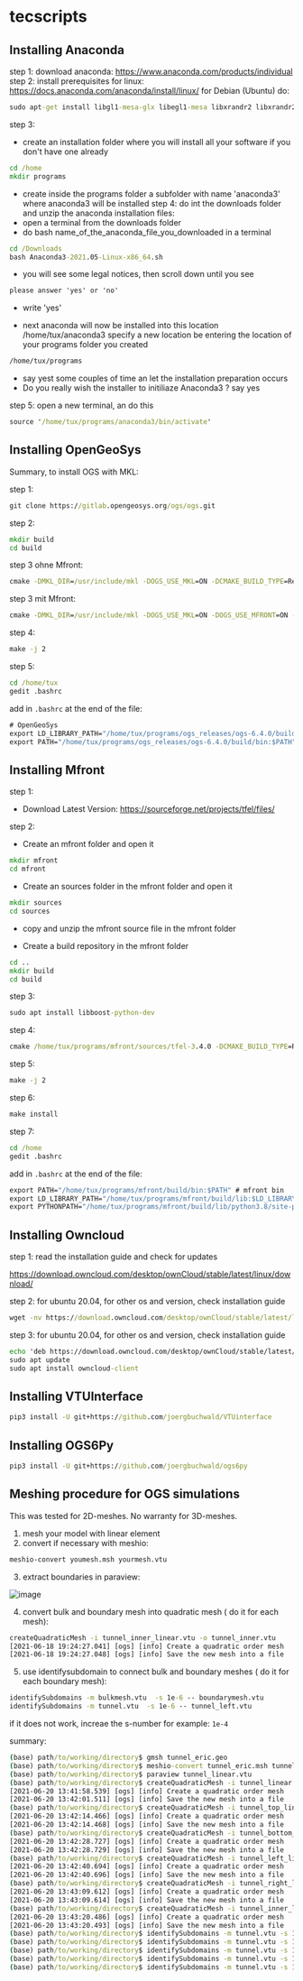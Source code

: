 # tecscripts

## Installing Anaconda
step 1: 
download anaconda: https://www.anaconda.com/products/individual 
step 2: 
install prerequisites for linux: https://docs.anaconda.com/anaconda/install/linux/
for Debian (Ubuntu) do: 
```bat
sudo apt-get install libgl1-mesa-glx libegl1-mesa libxrandr2 libxrandr2 libxss1 libxcursor1 libxcomposite1 libasound2 libxi6 libxtst6
```
step 3:
- create an installation folder where you will install all your software if you don't have one already
```bat
cd /home 
mkdir programs
```
- create inside the programs folder a subfolder with name 'anaconda3' where anaconda3 will be installed 
step 4:
do int the downloads folder and unzip the anaconda installation files: 
- open a terminal from the downloads folder 
- do bash name_of_the_anaconda_file_you_downloaded in a terminal
```bat
cd /Downloads 
bash Anaconda3-2021.05-Linux-x86_64.sh
```
- you will see some legal notices, then scroll down until you see 
```bat
please answer 'yes' or 'no'
```
- write 'yes'

- next anaconda will now be installed into this location /home/tux/anaconda3
specify a new location be entering the location of your programs folder you created 
```bat
/home/tux/programs
```
- say yest some couples of time an let the installation preparation occurs
- Do you really wish the installer to initiliaze Anaconda3 ? say yes 

step 5: 
open a new terminal, an do this 
```bat
source '/home/tux/programs/anaconda3/bin/activate'
```
## Installing OpenGeoSys
Summary, 
to install OGS with MKL:
 
step 1:
```bat
git clone https://gitlab.opengeosys.org/ogs/ogs.git
```
step 2: 
```bat
mkdir build
cd build
```

step 3 ohne Mfront: 
```bat
cmake -DMKL_DIR=/usr/include/mkl -DOGS_USE_MKL=ON -DCMAKE_BUILD_TYPE=Release ../ogs

```
step 3 mit Mfront: 
```bat
cmake -DMKL_DIR=/usr/include/mkl -DOGS_USE_MKL=ON -DOGS_USE_MFRONT=ON -DCMAKE_BUILD_TYPE=Release ../ogs

```
step 4:
```bat
make -j 2
```

step 5: 
```bat
cd /home/tux
gedit .bashrc
```
add in `.bashrc` at the end of the file:

```bat
# OpenGeoSys
export LD_LIBRARY_PATH="/home/tux/programs/ogs_releases/ogs-6.4.0/build/lib:$LD_LIBRARY_PATH"
export PATH="/home/tux/programs/ogs_releases/ogs-6.4.0/build/bin:$PATH"
```

## Installing Mfront 
step 1:
- Download Latest Version:
https://sourceforge.net/projects/tfel/files/ 

step 2:
- Create an mfront folder and open it
```bat
mkdir mfront
cd mfront
```
- Create an sources folder in the mfront folder and open it
```bat
mkdir sources
cd sources
```
- copy and unzip the mfront source file in the mfront folder 

- Create a build repository in the mfront folder 
```bat
cd ..
mkdir build
cd build
```
step 3: 
```bat
sudo apt install libboost-python-dev
```
step 4: 
```bat
cmake /home/tux/programs/mfront/sources/tfel-3.4.0 -DCMAKE_BUILD_TYPE=Release -Denable-fortran=ON -Denable-python-bindings=ON -DCMAKE_INSTALL_PREFIX=/home/tux/programs/mfront/build

```
step 5:
```bat
make -j 2
```
step 6:
```bat
make install
```
step 7: 
```bat
cd /home
gedit .bashrc
```
add in `.bashrc` at the end of the file:

```bat
export PATH="/home/tux/programs/mfront/build/bin:$PATH" # mfront bin
export LD_LIBRARY_PATH="/home/tux/programs/mfront/build/lib:$LD_LIBRARY_PATH" # mfront lib
export PYTHONPATH="/home/tux/programs/mfront/build/lib/python3.8/site-packages:$PATH" # mfront python bindings
```

## Installing Owncloud 
step 1: read the installation guide and check for updates

https://download.owncloud.com/desktop/ownCloud/stable/latest/linux/download/

step 2: for ubuntu 20.04, for other os and version, check installation guide
```bat
wget -nv https://download.owncloud.com/desktop/ownCloud/stable/latest/linux/Ubuntu_20.04/Release.key -O - | sudo apt-key add -
```

step 3: for ubuntu 20.04, for other os and version, check installation guide
```bat
echo 'deb https://download.owncloud.com/desktop/ownCloud/stable/latest/linux/Ubuntu_20.04/ /' | sudo tee -a /etc/apt/sources.list.d/owncloud.list
sudo apt update
sudo apt install owncloud-client
```

## Installing VTUInterface

```bat
pip3 install -U git+https://github.com/joergbuchwald/VTUinterface
```

## Installing OGS6Py

```bat
pip3 install -U git+https://github.com/joergbuchwald/ogs6py
```


## Meshing procedure for OGS simulations
This was tested for 2D-meshes. No warranty for 3D-meshes. 

1. mesh your model with linear element
2. convert if necessary with meshio: 
```bat 
meshio-convert youmesh.msh yourmesh.vtu 
```
3. extract boundaries in paraview:
 
![image](https://user-images.githubusercontent.com/22998049/122689155-f2400380-d220-11eb-91c7-e6c8266274bc.png)

4. convert bulk and boundary mesh into quadratic mesh ( do it for each mesh):
```bat
createQuadraticMesh -i tunnel_inner_linear.vtu -o tunnel_inner.vtu
[2021-06-18 19:24:27.041] [ogs] [info] Create a quadratic order mesh
[2021-06-18 19:24:27.048] [ogs] [info] Save the new mesh into a file

```

5. use identifysubdomain to connect bulk and boundary meshes ( do it for each boundary mesh):
```bat
identifySubdomains -m bulkmesh.vtu  -s 1e-6 -- boundarymesh.vtu
identifySubdomains -m tunnel.vtu  -s 1e-6 -- tunnel_left.vtu

```
if it does not work, increae the s-number for example: `1e-4`

summary: 

```bat
(base) path/to/working/directory$ gmsh tunnel_eric.geo 
(base) path/to/working/directory$ meshio-convert tunnel_eric.msh tunnel_linear.vtu
(base) path/to/working/directory$ paraview tunnel_linear.vtu 
(base) path/to/working/directory$ createQuadraticMesh -i tunnel_linear.vtu -o tunnel.vtu
[2021-06-20 13:41:58.539] [ogs] [info] Create a quadratic order mesh
[2021-06-20 13:42:01.511] [ogs] [info] Save the new mesh into a file
(base) path/to/working/directory$ createQuadraticMesh -i tunnel_top_linear.vtu -o tunnel_top.vtu
[2021-06-20 13:42:14.466] [ogs] [info] Create a quadratic order mesh
[2021-06-20 13:42:14.468] [ogs] [info] Save the new mesh into a file
(base) path/to/working/directory$ createQuadraticMesh -i tunnel_bottom_linear.vtu -o tunnel_bottom.vtu
[2021-06-20 13:42:28.727] [ogs] [info] Create a quadratic order mesh
[2021-06-20 13:42:28.729] [ogs] [info] Save the new mesh into a file
(base) path/to/working/directory$ createQuadraticMesh -i tunnel_left_linear.vtu -o tunnel_left.vtu
[2021-06-20 13:42:40.694] [ogs] [info] Create a quadratic order mesh
[2021-06-20 13:42:40.696] [ogs] [info] Save the new mesh into a file
(base) path/to/working/directory$ createQuadraticMesh -i tunnel_right_linear.vtu -o tunnel_right.vtu
[2021-06-20 13:43:09.612] [ogs] [info] Create a quadratic order mesh
[2021-06-20 13:43:09.614] [ogs] [info] Save the new mesh into a file
(base) path/to/working/directory$ createQuadraticMesh -i tunnel_inner_linear.vtu -o tunnel_inner.vtu
[2021-06-20 13:43:20.486] [ogs] [info] Create a quadratic order mesh
[2021-06-20 13:43:20.493] [ogs] [info] Save the new mesh into a file
(base) path/to/working/directory$ identifySubdomains -m tunnel.vtu -s 1e-6 -- tunnel_inner.vtu 
(base) path/to/working/directory$ identifySubdomains -m tunnel.vtu -s 1e-4 -- tunnel_top.vtu 
(base) path/to/working/directory$ identifySubdomains -m tunnel.vtu -s 1e-4 -- tunnel_bottom.vtu 
(base) path/to/working/directory$ identifySubdomains -m tunnel.vtu -s 1e-4 -- tunnel_left.vtu 
(base) path/to/working/directory$ identifySubdomains -m tunnel.vtu -s 1e-4 -- tunnel_right.vtu 


```
